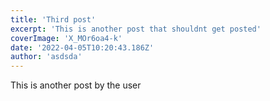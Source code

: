 ```yaml
---
title: 'Third post'
excerpt: 'This is another post that shouldnt get posted'
coverImage: 'X_MOr6oa4-k'
date: '2022-04-05T10:20:43.186Z'
author: 'asdsda'
---
```


This is another post by the user